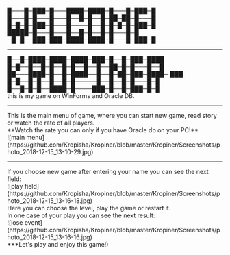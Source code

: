 █───█─███─█───████─████─█───█─███─█<br>
█───█─█───█───█──█─█──█─██─██─█───█<br>
█─█─█─███─█───█────█──█─█─█─█─███─█<br>
█████─█───█───█──█─█──█─█───█─█<br>
─█─█──███─███─████─████─█───█─███─█<br>
<hr>
█──█─████─████─████─███─█──█─███─████<br>
█─█──█──█─█──█─█──█──█──██─█─█───█──█<br>
██───████─█──█─████──█──█─██─███─████─ ███<br>
█─█──█─█──█──█─█─────█──█──█─█───█─█<br>
█──█─█─█──████─█────███─█──█─███─█─█<br>
this is my game on WinForms and Oracle DB.<br>
<hr>
This is the main menu of game, where you can start new game, read story or watch the rate of all players.<br>
**Watch the rate you can only if you have Oracle db on your PC!**<br>
![main menu](https://github.com/Kropisha/Kropiner/blob/master/Kropiner/Screenshots/photo_2018-12-15_13-10-29.jpg)<br>
<hr>
If you choose new game after entering your name you can see the next field:<br>
![play field](https://github.com/Kropisha/Kropiner/blob/master/Kropiner/Screenshots/photo_2018-12-15_13-16-18.jpg)<br>
Here you can choose the level, play the game or restart it.<br>
In one case of your play you can see the next result:<br>
![lose event](https://github.com/Kropisha/Kropiner/blob/master/Kropiner/Screenshots/photo_2018-12-15_13-16-16.jpg)<br>
***Let's play and enjoy this game!)
